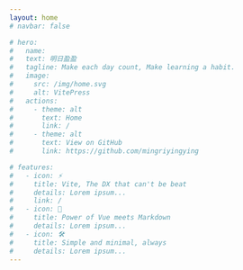 ```yaml
---
layout: home
# navbar: false

# hero:
#   name: 
#   text: 明日盈盈
#   tagline: Make each day count, Make learning a habit.
#   image:
#     src: /img/home.svg
#     alt: VitePress
#   actions:
#     - theme: alt
#       text: Home
#       link: /
#     - theme: alt
#       text: View on GitHub
#       link: https://github.com/mingriyingying

# features:
#   - icon: ⚡️
#     title: Vite, The DX that can't be beat
#     details: Lorem ipsum...
#     link: /
#   - icon: 🖖
#     title: Power of Vue meets Markdown
#     details: Lorem ipsum...
#   - icon: 🛠️
#     title: Simple and minimal, always
#     details: Lorem ipsum...
---
```


<script setup>
import home from './.vitepress/components/home.vue'
</script>

<home />